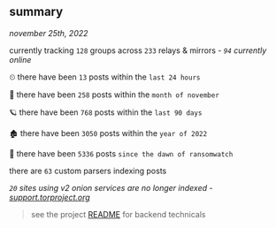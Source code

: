 
## summary
_november 25th, 2022_

currently tracking `128` groups across `233` relays & mirrors - _`94` currently online_

⏲ there have been `13` posts within the `last 24 hours`

🦈 there have been `258` posts within the `month of november`

🪐 there have been `768` posts within the `last 90 days`

🏚 there have been `3050` posts within the `year of 2022`

🦕 there have been `5336` posts `since the dawn of ransomwatch`

there are `63` custom parsers indexing posts

_`20` sites using v2 onion services are no longer indexed - [support.torproject.org](https://support.torproject.org/onionservices/v2-deprecation/)_

> see the project [README](https://github.com/joshhighet/ransomwatch#ransomwatch--) for backend technicals
